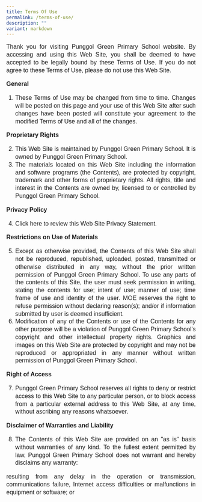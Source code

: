 ```yaml
---
title: Terms Of Use
permalink: /terms-of-use/
description: ""
variant: markdown
---
```

<p style="line-height:1.3; font-size:16px; font-family:Arial; text-align:justify;">Thank you for visiting Punggol Green Primary School website. By accessing and using this Web Site, you shall be deemed to have accepted to be legally bound by these Terms of Use. If you do not agree to these Terms of Use, please do not use this Web Site.
	 
</p><p style="line-height:1.3; font-size:16px; font-family:Arial; text-align:justify;"> <b>General </b>
	
  </p><ol> <p></p><li style="line-height:1.3; font-size:16px; font-family:Arial; text-align:justify;">These Terms of Use may be changed from time to time. Changes will be posted on this page and your use of this Web Site after such changes have been posted will constitute your agreement to the modified Terms of Use and all of the changes. </li>
<p></p></ol>

<p style="line-height:1.3; font-size:16px; font-family:Arial; text-align:justify;">
 <b>Proprietary Rights </b>
	
 </p><ol start="2" type="1"><p></p><li style="line-height:1.3; font-size:16px; font-family:Arial; text-align:justify;">This Web Site is maintained by Punggol Green Primary School. It is owned by Punggol Green Primary School.</li>
   <li style="line-height:1.3; font-size:16px; font-family:Arial; text-align:justify;">The materials located on this Web Site including the information and software programs (the Contents), are protected by copyright, trademark and other forms of proprietary rights. All rights, title and interest in the Contents are owned by, licensed to or controlled by Punggol Green Primary School.</li>
<p></p></ol>

<p style="line-height:1.3; font-size:16px; font-family:Arial; text-align:justify;">
 <b>Privacy Policy </b>
	
  </p><ol start="4" type="1"> <p></p><li style="line-height:1.3; font-size:16px; font-family:Arial; text-align:justify;">Click here to review this Web Site Privacy Statement.</li><p></p></ol>
   
<p style="line-height:1.3; font-size:16px; font-family:Arial; text-align:justify;">
 <b>Restrictions on Use of Materials  </b>
	
   </p><ol start="5" type="1"><p></p><li style="line-height:1.3; font-size:16px; font-family:Arial; text-align:justify;">Except as otherwise provided, the Contents of this Web Site shall not be reproduced, republished, uploaded, posted, transmitted or otherwise distributed in any way, without the prior written permission of Punggol Green Primary School. To use any parts of the contents of this Site, the user must seek permission in writing, stating the contents for use; intent of use; manner of use; time frame of use and identity of the user. MOE reserves the right to refuse permission without declaring reason(s); and/or if information submitted by user is deemed insufficient. </li>
   <li style="line-height:1.3; font-size:16px; font-family:Arial; text-align:justify;">Modification of any of the Contents or use of the Contents for any other purpose will be a violation of Punggol Green Primary School’s copyright and other intellectual property rights. Graphics and images on this Web Site are protected by copyright and may not be reproduced or appropriated in any manner without written permission of Punggol Green Primary School.</li><p></p></ol>

<p style="line-height:1.3; font-size:16px; font-family:Arial; text-align:justify;">
 <b>Right of Access </b>
    </p><ol start="7" type="1"><p></p><li style="line-height:1.3; font-size:16px; font-family:Arial; text-align:justify;">Punggol Green Primary School reserves all rights to deny or restrict access to this Web Site to any particular person, or to block access from a particular external address to this Web Site, at any time, without ascribing any reasons whatsoever. </li><p></p></ol>

<p style="line-height:1.3; font-size:16px; font-family:Arial; text-align:justify;">
 <b>Disclaimer of Warranties and Liability</b><br>

   </p><ol start="8" type="1"><p></p><li style="line-height:1.3; font-size:16px; font-family:Arial; text-align:justify;">The Contents of this Web Site are provided on an "as is" basis without warranties of any kind. To the fullest extent permitted by law, Punggol Green Primary School does not warrant and hereby disclaims any warranty: </li></ol>
   <p style="line-height:1.3; font-size:16px; font-family:Arial; text-align:justify;"> resulting from any delay in the operation or transmission, communications failure, Internet access difficulties or malfunctions in equipment or software; or</p>  
	 
	 
	 
	 
	 

<p></p><p></p>